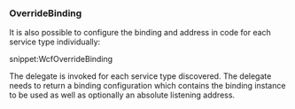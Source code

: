 ### OverrideBinding

It is also possible to configure the binding and address in code for each service type individually:

snippet:WcfOverrideBinding

The delegate is invoked for each service type discovered. The delegate needs to return a binding configuration which contains the binding instance to be used as well as optionally an absolute listening address.